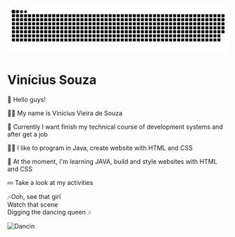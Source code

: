 ![Snake animation](https://github.com/vinisouza01/vinisouza01/blob/output/github-contribution-grid-snake.svg)

# Vinícius Souza

<p>👋 Hello guys!</p>
<p>🙋‍♂️ My name is Vinícius Vieira de Souza</p>
<p>👀 Currently I want finish my technical course of development systems and after get a job</p>
<p>👨‍💻 I like to program in Java, create website with HTML and CSS</p>
<p>📖 At the moment, I'm learning JAVA, build and style websites with HTML and CSS</p>
<p>💤 Take a look at my activities</p>
<p>🎶Ooh, see that girl<br>
Watch that scene<br>
Digging the dancing queen 🎶</p>

<img src="https://thumbs.gfycat.com/EducatedSlimDinosaur-size_restricted.gif" alt="Dancin">
